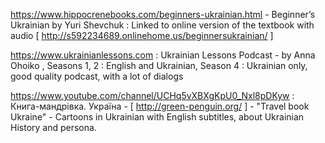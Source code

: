 

https://www.hippocrenebooks.com/beginners-ukrainian.html -  Beginner’s Ukrainian by Yuri Shevchuk  : Linked to online version of the textbook with audio 
 [ http://s592234689.onlinehome.us/beginnersukrainian/ ] 


https://www.ukrainianlessons.com : Ukrainian Lessons Podcast - by Anna Ohoiko , Seasons 1, 2 : English and Ukrainian, Season 4 : Ukrainian only, good quality podcast, with a lot of dialogs



https://www.youtube.com/channel/UCHq5vXBXgKpU0_Nxl8pDKyw : Книга-мандрівка. Україна - [ http://green-penguin.org/ ] - "Travel book Ukraine" - Cartoons in Ukrainian with English subtitles, about Ukrainian History and persona.

